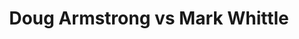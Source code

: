 ---
title: Doug Armstrong vs Mark Whittle
player1:
  name: Armstrong, Doug
  percent: 78
  wins: 0
  losses: 1
player2:
  name: Whittle, Mark
  percent: 79
  wins: 1
  losses: 0
games:
- player1:
    team: MB
    position: Lead
    percent: 78
    win: 0
    loss: 1
  player2:
    team: BC
    position: Second
    percent: 79
    win: 1
    loss: 0
  event: Brier
  year: 1999
  draw: Round Robin(10)
  score: BC 9 - MB 5
- player1:
    team: STO
    position: Lead
    percent: 85
    win: 1
    loss: 0
  player2:
    team: GRE
    position: Second
    percent: 86
    win: 0
    loss: 1
  event: Trials (Men)
  year: 2001
  draw: Round Robin(7)
  score: STO 6 - GRE 3
---